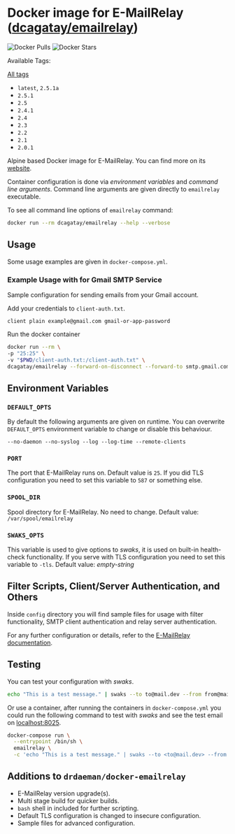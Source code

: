 # Docker image for E-MailRelay ([dcagatay/emailrelay](https://hub.docker.com/r/dcagatay/emailrelay))

![Docker Pulls](https://img.shields.io/docker/pulls/dcagatay/emailrelay)
![Docker Stars](https://img.shields.io/docker/stars/dcagatay/emailrelay)

Available Tags:

[All tags](https://hub.docker.com/r/dcagatay/emailrelay/tags)

- `latest`, `2.5.1a`
- `2.5.1`
- `2.5`
- `2.4.1`
- `2.4`
- `2.3`
- `2.2`
- `2.1`
- `2.0.1`

Alpine based Docker image for E-MailRelay. You can find more on its [website](http://emailrelay.sourceforge.net).

Container configuration is done via _environment variables_ and _command line arguments_. Command line arguments are given directly to `emailrelay` executable.

To see all command line options of `emailrelay` command:

```bash
docker run --rm dcagatay/emailrelay --help --verbose
```

## Usage

Some usage examples are given in `docker-compose.yml`.

### Example Usage with for Gmail SMTP Service

Sample configuration for sending emails from your Gmail account.

Add your credentials to `client-auth.txt`.

```
client plain example@gmail.com gmail-or-app-password
```

Run the docker container

```bash
docker run --rm \
-p "25:25" \
-v "$PWD/client-auth.txt:/client-auth.txt" \
dcagatay/emailrelay --forward-on-disconnect --forward-to smtp.gmail.com:587 --client-tls --client-auth=/client-auth.txt
```

## Environment Variables

### `DEFAULT_OPTS`

By default the following arguments are given on runtime. You can overwrite `DEFAULT_OPTS` environment variable to change or disable this behaviour.

```
--no-daemon --no-syslog --log --log-time --remote-clients
```

### `PORT`

The port that E-MailRelay runs on. Default value is `25`. If you did TLS configuration you need to set this variable to `587` or something else.

### `SPOOL_DIR`

Spool directory for E-MailRelay. No need to change. Default value: `/var/spool/emailrelay`

### `SWAKS_OPTS`

This variable is used to give options to _swaks_, it is used on built-in health-check functionality. If you serve with TLS configuration you need to set this variable to `-tls`. Default value: _empty-string_

## Filter Scripts, Client/Server Authentication, and Others

Inside `config` directory you will find sample files for usage with filter functionality, SMTP client authentication and relay server authentication.

For any further configuration or details, refer to the [E-MailRelay documentation](http://emailrelay.sourceforge.net).

## Testing

You can test your configuration with _swaks_.

```bash
echo "This is a test message." | swaks --to to@mail.dev --from from@mail.dev --server emailrelay --port 9025
```

Or use a container, after running the containers in `docker-compose.yml` you could run the following command to test with _swaks_ and see the test email on [localhost:8025]().

```bash
docker-compose run \
  --entrypoint /bin/sh \
  emailrelay \
  -c 'echo "This is a test message." | swaks --to <to@mail.dev> --from <from@mail.dev> --server emailrelay --port 25'
```

## Additions to `drdaeman/docker-emailrelay`

- E-MailRelay version upgrade(s).
- Multi stage build for quicker builds.
- `bash` shell in included for further scripting.
- Default TLS configuration is changed to insecure configuration.
- Sample files for advanced configuration.
